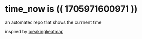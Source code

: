 # time_now is (( 1705971600971 ))

an automated repo that shows the currnent time

inspired by [breakingheatmap](https://github.com/breakingheatmap/breakingheatmap)
